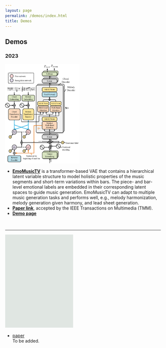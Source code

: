 ```yaml
---
layout: page
permalink: /demos/index.html
title: Demos
---
```


## Demos

### 2023     
<img src="/images/demo1.jpg" class="demopic" width="240" height="320"/>

- [**EmoMusicTV**](https://github.com/Tayjsl97/EmoMusicTV) is a transformer-based VAE that contains a hierarchical latent variable structure to model holistic properties of the music segments and short-term variations within bars. The piece- and bar-level emotional labels are embedded in their corresponding latent spaces to guide music generation. EmoMusicTV can adapt to multiple music generation tasks and performs well, e.g., melody harmonization, melody generation given harmony, and lead sheet generation.
- [**Paper link**](https://ieeexplore.ieee.org/abstract/document/10124351), accepted by the IEEE Transactions on Multimedia (TMM).
- [**Demo page**](https://Tayjsl97.github.io/demos/tmm)
<br>

---

<img src="/images/demo2.jpg" class="nonepic" width="220" height="300"/>

- [paper]()<br>
To be added.

